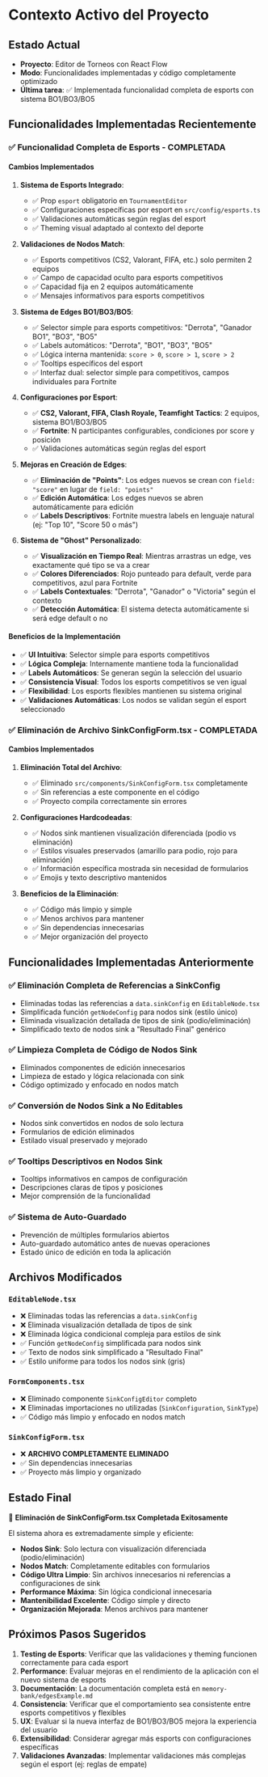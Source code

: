 # Contexto Activo del Proyecto

## Estado Actual
- **Proyecto**: Editor de Torneos con React Flow
- **Modo**: Funcionalidades implementadas y código completamente optimizado
- **Última tarea**: ✅ Implementada funcionalidad completa de esports con sistema BO1/BO3/BO5

## Funcionalidades Implementadas Recientemente

### ✅ **Funcionalidad Completa de Esports - COMPLETADA**

#### **Cambios Implementados**

1. **Sistema de Esports Integrado**:
   - ✅ Prop `esport` obligatorio en `TournamentEditor`
   - ✅ Configuraciones específicas por esport en `src/config/esports.ts`
   - ✅ Validaciones automáticas según reglas del esport
   - ✅ Theming visual adaptado al contexto del deporte

2. **Validaciones de Nodos Match**:
   - ✅ Esports competitivos (CS2, Valorant, FIFA, etc.) solo permiten 2 equipos
   - ✅ Campo de capacidad oculto para esports competitivos
   - ✅ Capacidad fija en 2 equipos automáticamente
   - ✅ Mensajes informativos para esports competitivos

3. **Sistema de Edges BO1/BO3/BO5**:
   - ✅ Selector simple para esports competitivos: "Derrota", "Ganador BO1", "BO3", "BO5"
   - ✅ Labels automáticos: "Derrota", "BO1", "BO3", "BO5"
   - ✅ Lógica interna mantenida: `score > 0`, `score > 1`, `score > 2`
   - ✅ Tooltips específicos del esport
   - ✅ Interfaz dual: selector simple para competitivos, campos individuales para Fortnite

4. **Configuraciones por Esport**:
   - ✅ **CS2, Valorant, FIFA, Clash Royale, Teamfight Tactics**: 2 equipos, sistema BO1/BO3/BO5
   - ✅ **Fortnite**: N participantes configurables, condiciones por score y posición
   - ✅ Validaciones automáticas según reglas del esport

5. **Mejoras en Creación de Edges**:
   - ✅ **Eliminación de "Points"**: Los edges nuevos se crean con `field: "score"` en lugar de `field: "points"`
   - ✅ **Edición Automática**: Los edges nuevos se abren automáticamente para edición
   - ✅ **Labels Descriptivos**: Fortnite muestra labels en lenguaje natural (ej: "Top 10", "Score 50 o más")

6. **Sistema de "Ghost" Personalizado**:
   - ✅ **Visualización en Tiempo Real**: Mientras arrastras un edge, ves exactamente qué tipo se va a crear
   - ✅ **Colores Diferenciados**: Rojo punteado para default, verde para competitivos, azul para Fortnite
   - ✅ **Labels Contextuales**: "Derrota", "Ganador" o "Victoria" según el contexto
   - ✅ **Detección Automática**: El sistema detecta automáticamente si será edge default o no

#### **Beneficios de la Implementación**

- ✅ **UI Intuitiva**: Selector simple para esports competitivos
- ✅ **Lógica Compleja**: Internamente mantiene toda la funcionalidad
- ✅ **Labels Automáticos**: Se generan según la selección del usuario
- ✅ **Consistencia Visual**: Todos los esports competitivos se ven igual
- ✅ **Flexibilidad**: Los esports flexibles mantienen su sistema original
- ✅ **Validaciones Automáticas**: Los nodos se validan según el esport seleccionado

### ✅ **Eliminación de Archivo SinkConfigForm.tsx - COMPLETADA**

#### **Cambios Implementados**

1. **Eliminación Total del Archivo**:
   - ✅ Eliminado `src/components/SinkConfigForm.tsx` completamente
   - ✅ Sin referencias a este componente en el código
   - ✅ Proyecto compila correctamente sin errores

2. **Configuraciones Hardcodeadas**:
   - ✅ Nodos sink mantienen visualización diferenciada (podio vs eliminación)
   - ✅ Estilos visuales preservados (amarillo para podio, rojo para eliminación)
   - ✅ Información específica mostrada sin necesidad de formularios
   - ✅ Emojis y texto descriptivo mantenidos

3. **Beneficios de la Eliminación**:
   - ✅ Código más limpio y simple
   - ✅ Menos archivos para mantener
   - ✅ Sin dependencias innecesarias
   - ✅ Mejor organización del proyecto

## Funcionalidades Implementadas Anteriormente

### ✅ **Eliminación Completa de Referencias a SinkConfig**
- Eliminadas todas las referencias a `data.sinkConfig` en `EditableNode.tsx`
- Simplificada función `getNodeConfig` para nodos sink (estilo único)
- Eliminada visualización detallada de tipos de sink (podio/eliminación)
- Simplificado texto de nodos sink a "Resultado Final" genérico

### ✅ **Limpieza Completa de Código de Nodos Sink**
- Eliminados componentes de edición innecesarios
- Limpieza de estado y lógica relacionada con sink
- Código optimizado y enfocado en nodos match

### ✅ **Conversión de Nodos Sink a No Editables**
- Nodos sink convertidos en nodos de solo lectura
- Formularios de edición eliminados
- Estilado visual preservado y mejorado

### ✅ **Tooltips Descriptivos en Nodos Sink**
- Tooltips informativos en campos de configuración
- Descripciones claras de tipos y posiciones
- Mejor comprensión de la funcionalidad

### ✅ **Sistema de Auto-Guardado**
- Prevención de múltiples formularios abiertos
- Auto-guardado automático antes de nuevas operaciones
- Estado único de edición en toda la aplicación

## Archivos Modificados

### **`EditableNode.tsx`**
- ❌ Eliminadas todas las referencias a `data.sinkConfig`
- ❌ Eliminada visualización detallada de tipos de sink
- ❌ Eliminada lógica condicional compleja para estilos de sink
- ✅ Función `getNodeConfig` simplificada para nodos sink
- ✅ Texto de nodos sink simplificado a "Resultado Final"
- ✅ Estilo uniforme para todos los nodos sink (gris)

### **`FormComponents.tsx`**
- ❌ Eliminado componente `SinkConfigEditor` completo
- ❌ Eliminadas importaciones no utilizadas (`SinkConfiguration`, `SinkType`)
- ✅ Código más limpio y enfocado en nodos match

### **`SinkConfigForm.tsx`**
- ❌ **ARCHIVO COMPLETAMENTE ELIMINADO**
- ✅ Sin dependencias innecesarias
- ✅ Proyecto más limpio y organizado

## Estado Final
🎉 **Eliminación de SinkConfigForm.tsx Completada Exitosamente**

El sistema ahora es extremadamente simple y eficiente:
- **Nodos Sink**: Solo lectura con visualización diferenciada (podio/eliminación)
- **Nodos Match**: Completamente editables con formularios
- **Código Ultra Limpio**: Sin archivos innecesarios ni referencias a configuraciones de sink
- **Performance Máxima**: Sin lógica condicional innecesaria
- **Mantenibilidad Excelente**: Código simple y directo
- **Organización Mejorada**: Menos archivos para mantener

## Próximos Pasos Sugeridos

1. **Testing de Esports**: Verificar que las validaciones y theming funcionen correctamente para cada esport
2. **Performance**: Evaluar mejoras en el rendimiento de la aplicación con el nuevo sistema de esports
3. **Documentación**: La documentación completa está en `memory-bank/edgesExample.md`
4. **Consistencia**: Verificar que el comportamiento sea consistente entre esports competitivos y flexibles
5. **UX**: Evaluar si la nueva interfaz de BO1/BO3/BO5 mejora la experiencia del usuario
6. **Extensibilidad**: Considerar agregar más esports con configuraciones específicas
7. **Validaciones Avanzadas**: Implementar validaciones más complejas según el esport (ej: reglas de empate)